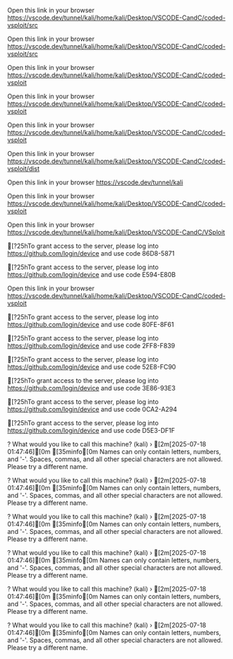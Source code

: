 

Open this link in your browser https://vscode.dev/tunnel/kali/home/kali/Desktop/VSCODE-CandC/coded-vsploit/src

Open this link in your browser https://vscode.dev/tunnel/kali/home/kali/Desktop/VSCODE-CandC/coded-vsploit/src

Open this link in your browser https://vscode.dev/tunnel/kali/home/kali/Desktop/VSCODE-CandC/coded-vsploit

Open this link in your browser https://vscode.dev/tunnel/kali/home/kali/Desktop/VSCODE-CandC/coded-vsploit

Open this link in your browser https://vscode.dev/tunnel/kali/home/kali/Desktop/VSCODE-CandC/coded-vsploit

Open this link in your browser https://vscode.dev/tunnel/kali/home/kali/Desktop/VSCODE-CandC/coded-vsploit/dist

Open this link in your browser https://vscode.dev/tunnel/kali

Open this link in your browser https://vscode.dev/tunnel/kali/home/kali/Desktop/VSCODE-CandC/coded-vsploit

Open this link in your browser https://vscode.dev/tunnel/kali/home/kali/Desktop/VSCODE-CandC/VSploit

[?25hTo grant access to the server, please log into https://github.com/login/device and use code 86D8-5871

[?25hTo grant access to the server, please log into https://github.com/login/device and use code E594-E80B

Open this link in your browser https://vscode.dev/tunnel/kali/home/kali/Desktop/VSCODE-CandC/coded-vsploit

[?25hTo grant access to the server, please log into https://github.com/login/device and use code 80FE-8F61

[?25hTo grant access to the server, please log into https://github.com/login/device and use code 2FF8-F839

[?25hTo grant access to the server, please log into https://github.com/login/device and use code 52E8-FC90

[?25hTo grant access to the server, please log into https://github.com/login/device and use code 3E86-93E3

[?25hTo grant access to the server, please log into https://github.com/login/device and use code 0CA2-A294

[?25hTo grant access to the server, please log into https://github.com/login/device and use code D5E3-DF1F

? What would you like to call this machine? (kali) › [2m[2025-07-18 01:47:46][0m [35minfo[0m Names can only contain letters, numbers, and '-'. Spaces, commas, and all other special characters are not allowed. Please try a different name.

? What would you like to call this machine? (kali) › [2m[2025-07-18 01:47:46][0m [35minfo[0m Names can only contain letters, numbers, and '-'. Spaces, commas, and all other special characters are not allowed. Please try a different name.

? What would you like to call this machine? (kali) › [2m[2025-07-18 01:47:46][0m [35minfo[0m Names can only contain letters, numbers, and '-'. Spaces, commas, and all other special characters are not allowed. Please try a different name.

? What would you like to call this machine? (kali) › [2m[2025-07-18 01:47:46][0m [35minfo[0m Names can only contain letters, numbers, and '-'. Spaces, commas, and all other special characters are not allowed. Please try a different name.

? What would you like to call this machine? (kali) › [2m[2025-07-18 01:47:46][0m [35minfo[0m Names can only contain letters, numbers, and '-'. Spaces, commas, and all other special characters are not allowed. Please try a different name.

? What would you like to call this machine? (kali) › [2m[2025-07-18 01:47:46][0m [35minfo[0m Names can only contain letters, numbers, and '-'. Spaces, commas, and all other special characters are not allowed. Please try a different name.

